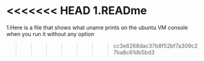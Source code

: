 <<<<<<< HEAD
1.READme
=======
1.Here is a file that shows what uname prints on the ubuntu VM console when you run it without any option
>>>>>>> cc3e6268dac37b8f52bf7a309c27ba8c61db5bd3
